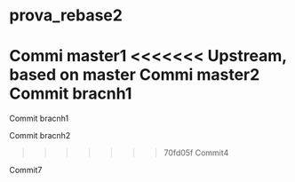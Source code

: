 # prova_rebase2

Commi master1
<<<<<<< Upstream, based on master
Commi master2
Commit bracnh1
=======

Commit bracnh1

Commit bracnh2
>>>>>>> 70fd05f Commit4

Commit7

